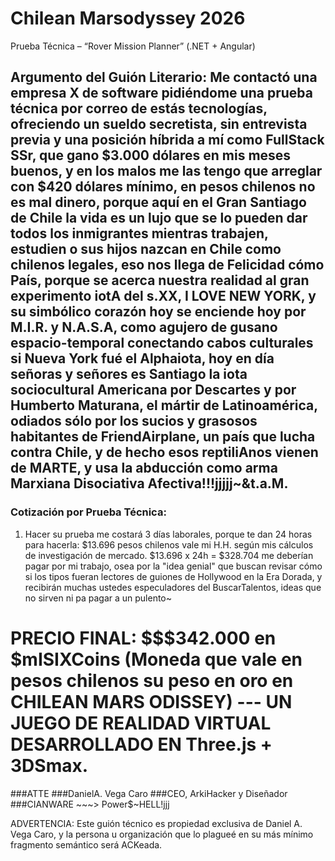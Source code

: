 # Chilean Marsodyssey 2026
Prueba Técnica – “Rover Mission Planner” (.NET + Angular)

## Argumento del Guión Literario: Me contactó una empresa X de software pidiéndome una prueba técnica por correo de estás tecnologías, ofreciendo un sueldo secretista, sin entrevista previa y una posición híbrida a mí como FullStack SSr, que gano $3.000 dólares en mis meses buenos, y en los malos me las tengo que arreglar con $420 dólares mínimo, en pesos chilenos no es mal dinero, porque aquí en el Gran Santiago de Chile la vida es un lujo que se lo pueden dar todos los inmigrantes mientras trabajen, estudien o sus hijos nazcan en Chile como chilenos legales, eso nos llega de Felicidad cómo País, porque se acerca nuestra realidad al gran experimento iotA del s.XX, I LOVE NEW YORK, y su simbólico corazón hoy se enciende hoy por M.I.R. y N.A.S.A, como agujero de gusano espacio-temporal conectando cabos culturales si Nueva York fué el Alphaiota, hoy en día señoras y señores es Santiago la iota sociocultural Americana por Descartes y por Humberto Maturana, el mártir de Latinoamérica, odiados sólo por los sucios y grasosos habitantes de FriendAirplane, un país que lucha contra Chile, y de hecho esos reptiliAnos vienen de MARTE, y usa la abducción como arma Marxiana Disociativa Afectiva!!!jjjjj~&t.a.M.

### Cotización por Prueba Técnica:

1. Hacer su prueba me costará 3 días laborales, porque te dan 24 horas para hacerla:
$13.696 pesos chilenos vale mi H.H. según mis cálculos de investigación de mercado.
$13.696 x 24h = $328.704 me deberían pagar por mi trabajo, osea por la "idea genial" que buscan revisar cómo si los tipos fueran lectores de guiones de Hollywood en la Era Dorada, y recibirán muchas ustedes especuladores del BuscarTalentos, ideas que no sirven ni pa pagar a un pulento~

# PRECIO FINAL: $$$342.000 en $mISIXCoins (Moneda que vale en pesos chilenos su peso en oro en CHILEAN MARS ODISSEY) --- UN JUEGO DE REALIDAD VIRTUAL DESARROLLADO EN Three.js + 3DSmax.

###ATTE
###DanielA. Vega Caro
###CEO, ArkiHacker y Diseñador
###CIANWARE ~~~> Power$~HELL!jjj

ADVERTENCIA: Este guión técnico es propiedad exclusiva de Daniel A. Vega Caro, y la persona u organización que lo plagueé en su más mínimo fragmento semántico será ACKeada.

